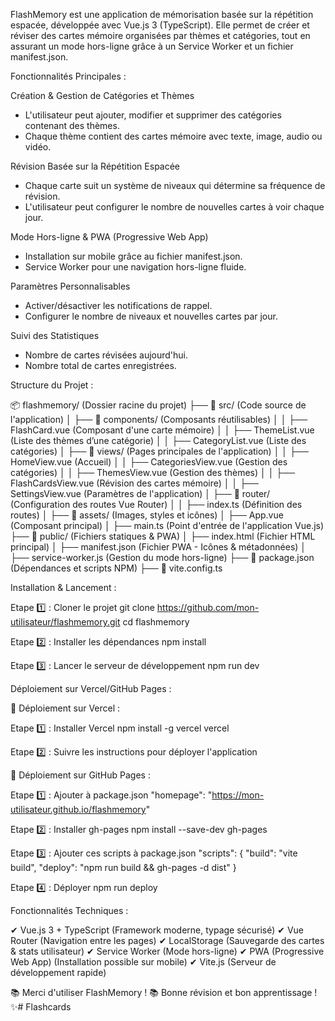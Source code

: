 FlashMemory est une application de mémorisation basée sur la répétition espacée, développée avec Vue.js 3 (TypeScript). Elle permet de créer et réviser des cartes mémoire organisées par thèmes et catégories, tout en assurant un mode hors-ligne grâce à un Service Worker et un fichier manifest.json.

Fonctionnalités Principales : 

Création & Gestion de Catégories et Thèmes
- L'utilisateur peut ajouter, modifier et supprimer des catégories contenant des thèmes.
- Chaque thème contient des cartes mémoire avec texte, image, audio ou vidéo.

Révision Basée sur la Répétition Espacée
- Chaque carte suit un système de niveaux qui détermine sa fréquence de révision.
- L'utilisateur peut configurer le nombre de nouvelles cartes à voir chaque jour.

Mode Hors-ligne & PWA (Progressive Web App)
- Installation sur mobile grâce au fichier manifest.json.
- Service Worker pour une navigation hors-ligne fluide.

Paramètres Personnalisables
- Activer/désactiver les notifications de rappel.
- Configurer le nombre de niveaux et nouvelles cartes par jour.

Suivi des Statistiques
- Nombre de cartes révisées aujourd'hui.
- Nombre total de cartes enregistrées.

Structure du Projet : 

📦 flashmemory/ (Dossier racine du projet)
├── 📁 src/ (Code source de l'application)
│ ├── 📁 components/ (Composants réutilisables)
│ │ ├── FlashCard.vue (Composant d'une carte mémoire)
│ │ ├── ThemeList.vue (Liste des thèmes d’une catégorie)
│ │ ├── CategoryList.vue (Liste des catégories)
│ ├── 📁 views/ (Pages principales de l'application)
│ │ ├── HomeView.vue (Accueil)
│ │ ├── CategoriesView.vue (Gestion des catégories)
│ │ ├── ThemesView.vue (Gestion des thèmes)
│ │ ├── FlashCardsView.vue (Révision des cartes mémoire)
│ │ ├── SettingsView.vue (Paramètres de l'application)
│ ├── 📁 router/ (Configuration des routes Vue Router)
│ │ ├── index.ts (Définition des routes)
│ ├── 📁 assets/ (Images, styles et icônes)
│ ├── App.vue (Composant principal)
│ ├── main.ts (Point d'entrée de l'application Vue.js)
├── 📁 public/ (Fichiers statiques & PWA)
│ ├── index.html (Fichier HTML principal)
│ ├── manifest.json (Fichier PWA - Icônes & métadonnées)
│ ├── service-worker.js (Gestion du mode hors-ligne)
├── 📄 package.json (Dépendances et scripts NPM)
├── 📄 vite.config.ts

Installation & Lancement : 

Etape 1️⃣ : Cloner le projet
git clone https://github.com/mon-utilisateur/flashmemory.git
cd flashmemory

Etape 2️⃣ : Installer les dépendances
npm install

Etape 3️⃣  : Lancer le serveur de développement
npm run dev

Déploiement sur Vercel/GitHub Pages :

🚀 Déploiement sur Vercel : 

Etape 1️⃣ : Installer Vercel
npm install -g vercel
vercel

Etape 2️⃣ : Suivre les instructions pour déployer l'application 

🚀 Déploiement sur GitHub Pages : 

Etape 1️⃣ : Ajouter à package.json
"homepage": "https://mon-utilisateur.github.io/flashmemory"

Etape 2️⃣ : Installer gh-pages 
npm install --save-dev gh-pages

Etape 3️⃣  : Ajouter ces scripts à package.json
"scripts": {
  "build": "vite build",
  "deploy": "npm run build && gh-pages -d dist"
}

Etape 4️⃣ : Déployer
npm run deploy

Fonctionnalités Techniques : 

✔ Vue.js 3 + TypeScript (Framework moderne, typage sécurisé)
✔ Vue Router (Navigation entre les pages)
✔ LocalStorage (Sauvegarde des cartes & stats utilisateur)
✔ Service Worker (Mode hors-ligne)
✔ PWA (Progressive Web App) (Installation possible sur mobile)
✔ Vite.js (Serveur de développement rapide)


📚 Merci d'utiliser FlashMemory ! 📚
Bonne révision et bon apprentissage ! ✨#   F l a s h c a r d s  
 